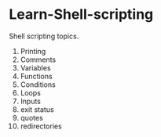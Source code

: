 # Learn-Shell-scripting

Shell scripting topics.

1. Printing
2. Comments
3. Variables
4. Functions
5. Conditions
6. Loops
7. Inputs
8. exit status
9. quotes
10. redirectories
